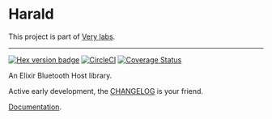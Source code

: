 # Harald

This project is part of [Very labs](https://github.com/verypossible-labs/docs/blob/master/README.md).

---

[![Hex version badge](https://img.shields.io/hexpm/v/harald.svg)](https://hex.pm/packages/harald)
[![CircleCI](https://circleci.com/gh/verypossible-labs/harald.svg?style=svg)](https://circleci.com/gh/verypossible-labs/harald)
[![Coverage Status](https://coveralls.io/repos/github/verypossible/harald/badge.svg)](https://coveralls.io/github/verypossible/harald)

An Elixir Bluetooth Host library.

Active early development, the [CHANGELOG](CHANGELOG.md) is your friend.

[Documentation](https://hexdocs.pm/harald/readme.html).
